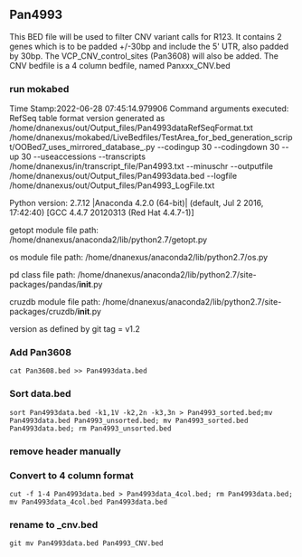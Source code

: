## Pan4993
This BED file will be used to filter CNV variant calls for R123. It contains 2 genes which is to be padded +/-30bp and include the 5' UTR, also padded by 30bp.
The VCP_CNV_control_sites (Pan3608) will also be added.
The CNV bedfile is a 4 column bedfile, named Panxxx_CNV.bed

### run mokabed
Time Stamp:2022-06-28 07:45:14.979906
Command arguments executed:
RefSeq table format version generated as /home/dnanexus/out/Output_files/Pan4993dataRefSeqFormat.txt
/home/dnanexus/mokabed/LiveBedfiles/TestArea_for_bed_generation_script/OOBed7_uses_mirrored_database_.py --codingup 30 --codingdown 30 --up 30 --useaccessions --transcripts /home/dnanexus/in/transcript_file/Pan4993.txt --minuschr --outputfile /home/dnanexus/out/Output_files/Pan4993data.bed --logfile /home/dnanexus/out/Output_files/Pan4993_LogFile.txt 

 Python version: 2.7.12 |Anaconda 4.2.0 (64-bit)| (default, Jul  2 2016, 17:42:40) 
[GCC 4.4.7 20120313 (Red Hat 4.4.7-1)]

 getopt module file path: /home/dnanexus/anaconda2/lib/python2.7/getopt.py

 os module file path: /home/dnanexus/anaconda2/lib/python2.7/os.py

 pd class file path: /home/dnanexus/anaconda2/lib/python2.7/site-packages/pandas/__init__.py

 cruzdb module file path: /home/dnanexus/anaconda2/lib/python2.7/site-packages/cruzdb/__init__.py

version as defined by git tag = v1.2

### Add Pan3608
`cat Pan3608.bed >> Pan4993data.bed`

### Sort data.bed
`sort Pan4993data.bed -k1,1V -k2,2n -k3,3n > Pan4993_sorted.bed;mv Pan4993data.bed Pan4993_unsorted.bed; mv Pan4993_sorted.bed Pan4993data.bed; rm Pan4993_unsorted.bed`

### remove header manually

### Convert to 4 column format
`cut -f 1-4 Pan4993data.bed > Pan4993data_4col.bed; rm Pan4993data.bed; mv Pan4993data_4col.bed Pan4993data.bed`

### rename to _cnv.bed
`git mv Pan4993data.bed Pan4993_CNV.bed`